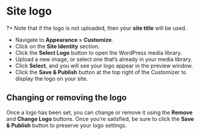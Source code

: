 # Site logo

?> Note that if the logo is not uploaded, then your **site title** will be used.

* Navigate to **Appearance** » **Customize**.
* Click on the **Site Identity** section.
* Click the **Select Logo** button to open the WordPress media library.
* Upload a new image, or select one that’s already in your media library.
* Click **Select**, and you will see your logo appear in the preview window.
* Click the **Save & Publish** button at the top right of the Customizer to display the logo on your site.

## Changing or removing the logo

Once a logo has been set, you can change or remove it using the **Remove** and **Change Logo** buttons. Once you’re satisfied, be sure to click the **Save & Publish** button to preserve your logo settings.
